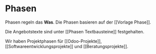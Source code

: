 # Phasen

Phasen regeln das **Was**. Die Phasen basieren auf der [[Vorlage Phase]].

Die Angebotstexte sind unter [[Phasen Textbausteine]] festgehalten.

Wir haben Projektphasen für [[Odoo-Projekte]], [[Softwareentwicklungsprojekte]] und  [[Beratungsprojekte]].
 